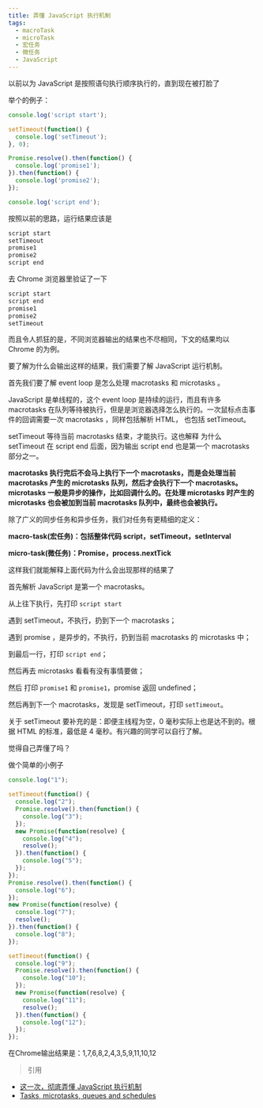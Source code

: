 ```yaml
---
title: 弄懂 JavaScript 执行机制
tags:
  - macroTask
  - microTask
  - 宏任务
  - 微任务
  - JavaScript
---
```


以前以为 JavaScript 是按照语句执行顺序执行的，直到现在被打脸了

<!-- more -->

举个的例子：

```JavaScript
console.log('script start');

setTimeout(function() {
  console.log('setTimeout');
}, 0);

Promise.resolve().then(function() {
  console.log('promise1');
}).then(function() {
  console.log('promise2');
});

console.log('script end');
```

按照以前的思路，运行结果应该是

```javascript
script start
setTimeout
promise1
promise2
script end
```

去 Chrome 浏览器里验证了一下

```javascript
script start
script end
promise1
promise2
setTimeout
```

而且令人抓狂的是，不同浏览器输出的结果也不尽相同，下文的结果均以 Chrome 的为例。

要了解为什么会输出这样的结果，我们需要了解 JavaScript 运行机制。

首先我们要了解 event loop 是怎么处理 macrotasks 和 microtasks 。

JavaScript 是单线程的，这个 event loop 是持续的运行，而且有许多 macrotasks 在队列等待被执行，但是是浏览器选择怎么执行的。一次鼠标点击事件的回调需要一次 macrotasks ，同样包括解析 HTML， 也包括 setTimeout。

setTimeout 等待当前 macrotasks 结束，才能执行。这也解释 为什么 setTimeout 在 script end 后面，因为输出 script end 也是第一个 macrotasks 部分之一。

**macrotasks 执行完后不会马上执行下一个 macrotasks，而是会处理当前 macrotasks 产生的 microtasks 队列，然后才会执行下一个 macrotasks。microtasks 一般是异步的操作，比如回调什么的。在处理 microtasks 时产生的 microtasks 也会被加到当前 macrotasks 队列中，最终也会被执行。**

除了广义的同步任务和异步任务，我们对任务有更精细的定义：

**macro-task(宏任务)：包括整体代码 script，setTimeout，setInterval**

**micro-task(微任务)：Promise，process.nextTick**

这样我们就能解释上面代码为什么会出现那样的结果了

首先解析 JavaScript 是第一个 macrotasks。

从上往下执行，先打印 `script start`

遇到 setTimeout，不执行，扔到下一个 macrotasks；

遇到 promise ，是异步的，不执行，扔到当前 macrotasks 的 microtasks 中；

到最后一行，打印 `script end`；

然后再去 microtasks 看看有没有事情要做；

然后 打印 `promise1` 和 `promise1`，promise 返回 undefined；

然后再到下一个 macrotasks，发现是 setTimeout，打印 `setTimeout`。

关于 setTimeout 要补充的是：即便主线程为空，0 毫秒实际上也是达不到的。根据 HTML 的标准，最低是 4 毫秒。有兴趣的同学可以自行了解。

觉得自己弄懂了吗？

做个简单的小例子

```javascript
console.log("1");

setTimeout(function() {
  console.log("2");
  Promise.resolve().then(function() {
    console.log("3");
  });
  new Promise(function(resolve) {
    console.log("4");
    resolve();
  }).then(function() {
    console.log("5");
  });
});
Promise.resolve().then(function() {
  console.log("6");
});
new Promise(function(resolve) {
  console.log("7");
  resolve();
}).then(function() {
  console.log("8");
});

setTimeout(function() {
  console.log("9");
  Promise.resolve().then(function() {
    console.log("10");
  });
  new Promise(function(resolve) {
    console.log("11");
    resolve();
  }).then(function() {
    console.log("12");
  });
});
```

在Chrome输出结果是：1,7,6,8,2,4,3,5,9,11,10,12

> 引用

- [这一次，彻底弄懂 JavaScript 执行机制](https://juejin.im/post/59e85eebf265da430d571f89#heading-4)
- [Tasks, microtasks, queues and schedules](https://jakearchibald.com/2015/tasks-microtasks-queues-and-schedules/)
